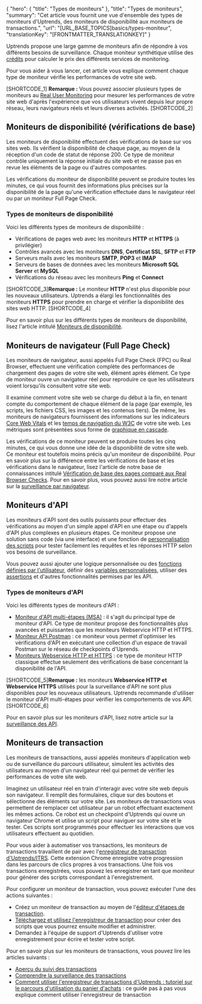 {
  "hero": {
    "title": "Types de moniteurs"
  },
  "title": "Types de moniteurs",
  "summary": "Cet article vous fournit une vue d'ensemble des types de moniteurs d'Uptrends, des moniteurs de disponibilité aux moniteurs de transactions.",
  "url": "[URL_BASE_TOPICS]basics/types-moniteur",
  "translationKey": "[FRONTMATTER_TRANSLATIONKEY]"
}

Uptrends propose une large gamme de moniteurs afin de répondre à vos différents besoins de surveillance. Chaque moniteur synthétique utilise des [crédits]([LINK_URL_1]) pour calculer le prix des différents services de monitoring.

Pour vous aider à vous lancer, cet article vous explique comment chaque type de moniteur vérifie les performances de votre site web.

[SHORTCODE_1] **Remarque :** Vous pouvez associer plusieurs types de moniteurs au [Real User Monitoring]([LINK_URL_2]) pour mesurer les performances de votre site web d'après l'expérience que vos utilisateurs vivent depuis leur propre réseau, leurs navigateurs réels et leurs diverses activités. [SHORTCODE_2]

## Moniteurs de disponibilité (vérifications de base)

Les moniteurs de disponibilité effectuent des vérifications de base sur vos sites web. Ils vérifient la disponibilité de chaque page, au moyen de la réception d'un code de statut de réponse 200. Ce type de moniteur contrôle uniquement la réponse initiale du site web et ne passe pas en revue les éléments de la page ou d'autres composantes.

Les vérifications du moniteur de disponibilité peuvent se produire toutes les minutes, ce qui vous fournit des informations plus précises sur la disponibilité de la page qu'une vérification effectuée dans le navigateur réel ou par un moniteur Full Page Check.

### Types de moniteurs de disponibilité

Voici les différents types de moniteurs de disponibilité :

- Vérifications de pages web avec les moniteurs **HTTP** et **HTTPS** (à privilégier)
- Contrôles avancés avec les moniteurs **DNS**, **Certificat SSL**, **SFTP** et **FTP**
- Serveurs mails avec les moniteurs **SMTP**, **POP3** et **IMAP**
- Serveurs de bases de données avec les moniteurs **Microsoft SQL Server** et **MySQL**
- Vérifications du réseau avec les moniteurs **Ping** et **Connect**

[SHORTCODE_3]**Remarque :** Le moniteur **HTTP** n'est plus disponible pour les nouveaux utilisateurs. Uptrends a élargi les fonctionnalités des moniteurs **HTTPS** pour prendre en charge et vérifier la disponibilité des sites web HTTP. [SHORTCODE_4]

Pour en savoir plus sur les différents types de moniteurs de disponibilité, lisez l'article intitulé [Moniteurs de disponibilité]([LINK_URL_3]).

## Moniteurs de navigateur (Full Page Check)

Les moniteurs de navigateur, aussi appelés Full Page Check (FPC) ou Real Browser, effectuent une vérification complète des performances de chargement des pages de votre site web, élément après élément. Ce type de moniteur ouvre un navigateur réel pour reproduire ce que les utilisateurs voient lorsqu'ils consultent votre site web.

Il examine comment votre site web se charge du début à la fin, en tenant compte du comportement de chaque élément de la page (par exemple, les scripts, les fichiers CSS, les images et les contenus tiers). De même, les moniteurs de navigateurs fournissent des informations sur les indicateurs [Core Web Vitals]([LINK_URL_4]) et les [temps de navigation du W3C]([LINK_URL_5]) de votre site web. Les métriques sont présentées sous forme de [graphique en cascade]([LINK_URL_6]).

Les vérifications de ce moniteur peuvent se produire toutes les cinq minutes, ce qui vous donne une idée de la disponibilité de votre site web. Ce moniteur est toutefois moins précis qu'un moniteur de disponibilité. Pour en savoir plus sur la différence entre les vérifications de base et les vérifications dans le navigateur, lisez l'article de notre base de connaissances intitulé [Vérification de base des pages comparé aux Real Browser Checks]([LINK_URL_7]). Pour en savoir plus, vous pouvez aussi lire notre article sur la [surveillance par navigateur]([LINK_URL_8]).

## Moniteurs d'API

Les moniteurs d'API sont des outils puissants pour effectuer des vérifications au moyen d'un simple appel d'API en une étape ou d'appels d'API plus complexes en plusieurs étapes. Ce moniteur propose une solution sans code (via une interface) et une fonction de [personnalisation des scripts]([LINK_URL_9]) pour tester facilement les requêtes et les réponses HTTP selon vos besoins de surveillance.

Vous pouvez aussi ajouter une logique personnalisée ou des [fonctions définies par l'utilisateur]([LINK_URL_10]), définir des [variables personnalisées]([LINK_URL_11]), utiliser des [assertions]([LINK_URL_12]) et d'autres fonctionnalités permises par les API.

### Types de moniteurs d'API

Voici les différents types de moniteurs d'API :

- [Moniteur d'API multi-étapes (MSA)]([LINK_URL_13]) : il s'agit du principal type de moniteur d'API. Ce type de moniteur propose des fonctionnalités plus avancées et puissantes que les moniteurs Webservice HTTP et HTTPS.
- [Moniteur API Postman]([LINK_URL_14]) : ce moniteur vous permet d'optimiser les vérifications d'API en exécutant une collection d'un espace de travail Postman sur le réseau de checkpoints d'Uprends.
- [Moniteurs Webservice HTTP et HTTPS]([LINK_URL_15]) : ce type de moniteur HTTP classique effectue seulement des vérifications de base concernant la disponibilité de l'API.

[SHORTCODE_5]**Remarque :** les moniteurs **Webservice HTTP et Webservice HTTPS** utilisés pour la surveillance d'API ne sont plus disponibles pour les nouveaux utilisateurs. Uptrends recommande d'utiliser le moniteur d'API multi-étapes pour vérifier les comportements de vos API. [SHORTCODE_6]

Pour en savoir plus sur les moniteurs d'API, lisez notre article sur la [surveillance des API]([LINK_URL_16]).

## Moniteurs de transaction

Les moniteurs de transactions, aussi appelés moniteurs d'application web ou de surveillance du parcours utilisateur, simulent les activités des utilisateurs au moyen d'un navigateur réel qui permet de vérifier les performances de votre site web.

Imaginez un utilisateur réel en train d'interagir avec votre site web depuis son navigateur. Il remplit des formulaires, clique sur des boutons et sélectionne des éléments sur votre site. Les moniteurs de transactions vous permettent de remplacer cet utilisateur par un robot effectuant exactement les mêmes actions. Ce robot est un checkpoint d'Uptrends qui ouvre un navigateur Chrome et utilise un script pour naviguer sur votre site et le tester. Ces scripts sont programmés pour effectuer les interactions que vos utilisateurs effectuent au quotidien.

Pour vous aider à automatiser vos transactions, les moniteurs de transactions travaillent de pair avec l'[enregistreur de transaction d'Uptrends/ITRS]([LINK_URL_17]). Cette extension Chrome enregistre votre progression dans les parcours de clics propres à vos transactions. Une fois vos transactions enregistrées, vous pouvez les enregistrer en tant que moniteur pour générer des scripts correspondant à l'enregistrement.

Pour configurer un moniteur de transaction, vous pouvez exécuter l'une des actions suivantes :

- Créez un moniteur de transaction au moyen de l'[éditeur d'étapes de transaction]([LINK_URL_18]).
- [Téléchargez et utilisez l'enregistreur de transaction]([LINK_URL_19]) pour créer des scripts que vous pourrez ensuite modifier et administrer.
- Demandez à l'équipe de support d'Uptrends d'utiliser votre enregistrement pour écrire et tester votre script.

Pour en savoir plus sur les moniteurs de transactions, vous pouvez lire les articles suivants :

- [Aperçu du suivi des transactions]([LINK_URL_20])
- [Comprendre la surveillance des transactions]([LINK_URL_21])
- [Comment utiliser l'enregistreur de transactions d'Uptrends : tutoriel sur le parcours d'utilisation du panier d'achats]([LINK_URL_22]) : ce guide pas à pas vous explique comment utiliser l'enregistreur de transaction